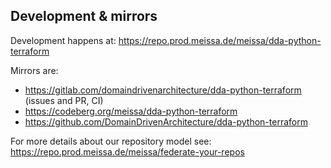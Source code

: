 ## Development & mirrors

Development happens at: https://repo.prod.meissa.de/meissa/dda-python-terraform

Mirrors are:

* https://gitlab.com/domaindrivenarchitecture/dda-python-terraform (issues and PR, CI)
* https://codeberg.org/meissa/dda-python-terraform
* https://github.com/DomainDrivenArchitecture/dda-python-terraform

For more details about our repository model see: https://repo.prod.meissa.de/meissa/federate-your-repos
